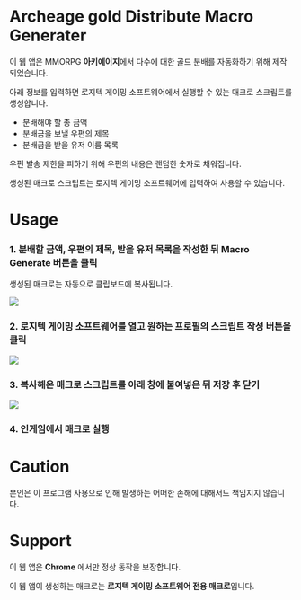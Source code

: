 # Archeage gold Distribute Macro Generater

이 웹 앱은 MMORPG **아키에이지**에서 다수에 대한 골드 분배를 자동화하기 위해 제작되었습니다.

아래 정보를 입력하면 로지텍 게이밍 소프트웨어에서 실행할 수 있는 매크로 스크립트를 생성합니다.

- 분배해야 할 총 금액
- 분배금을 보낼 우편의 제목
- 분배금을 받을 유저 이름 목록

우편 발송 제한을 피하기 위해 우편의 내용은 랜덤한 숫자로 채워집니다.

생성된 매크로 스크립트는 로지텍 게이밍 소프트웨어에 입력하여 사용할 수 있습니다.

# Usage

### 1. 분배할 금액, 우편의 제목, 받을 유저 목록을 작성한 뒤 Macro Generate 버튼을 클릭
생성된 매크로는 자동으로 클립보드에 복사됩니다.

<img src="http://i.imgur.com/oDeezZe.png">

### 2. 로지텍 게이밍 소프트웨어를 열고 원하는 프로필의 스크립트 작성 버튼을 클릭

<img src="http://i.imgur.com/SteJR6m.png">

### 3. 복사해온 매크로 스크립트를 아래 창에 붙여넣은 뒤 저장 후 닫기

<img src="http://i.imgur.com/m50rwvh.png">

### 4. 인게임에서 매크로 실행

# Caution

본인은 이 프로그램 사용으로 인해 발생하는 어떠한 손해에 대해서도 책임지지 않습니다.

# Support 

이 웹 앱은 **Chrome** 에서만 정상 동작을 보장합니다.

이 웹 앱이 생성하는 매크로는 **로지텍 게이밍 소프트웨어 전용 매크로**입니다.
